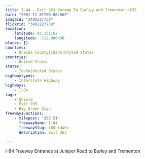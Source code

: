 ```yaml
---
title: I-84 - Exit 263 Onramp To Burley and Tremonton (UT)
date: "2001-11-01T00:00:00Z"
imageid: "3492227739"
flickrid: "3492227739"
location:
    latitude: 42.151162
    longitude: -112.986496
places: []
counties:
    - Oneida County|Idaho|United States
countries:
    - United States
states:
    - Idaho|United States
highwaytypes:
    - Interstate Highway
highways:
    - I-84
tags:
    - Shield
    - Exit 263
    - Big Green Sign
freewayJunctions:
    - milepost: "262.51"
      freewayName: I-84
      freewaySlug: i84-idaho
      description: Exit 263

---
```

I-84 Freeway Entrance at Juniper Road to Burley and Tremonton
